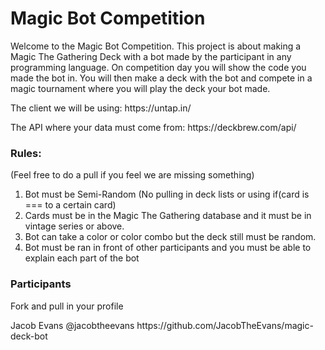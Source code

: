 # Magic Bot Competition
<p>Welcome to the Magic Bot Competition. This project is about making a Magic The Gathering Deck with a bot made by the participant in any programming language. On competition day you will show the code you made the bot in. You will then make a deck with the bot and compete in a magic tournament where you will play the deck your bot made.</p>

<p>The client we will be using: https://untap.in/</p>
<p>The API where your data must come from: https://deckbrew.com/api/</p>

<h3>Rules:</h3>
<p>(Feel free to do a pull if you feel we are missing something)</p>
<ol>
<li>Bot must be Semi-Random (No pulling in deck lists or using if(card is === to a certain card)</li>
<li>Cards must be in the Magic The Gathering database and it must be in vintage series or above.</li>
<li>Bot can take a color or color combo but the deck still must be random.</li>
<li>Bot must be ran in front of other participants and you must be able to explain each part of the bot</li>
</ol>

<h3>Participants</h3>
<p>Fork and pull in your profile</p>
<p><name> <github username> <bot code repo></p>
<p>Jacob Evans @jacobtheevans https://github.com/JacobTheEvans/magic-deck-bot</p>
